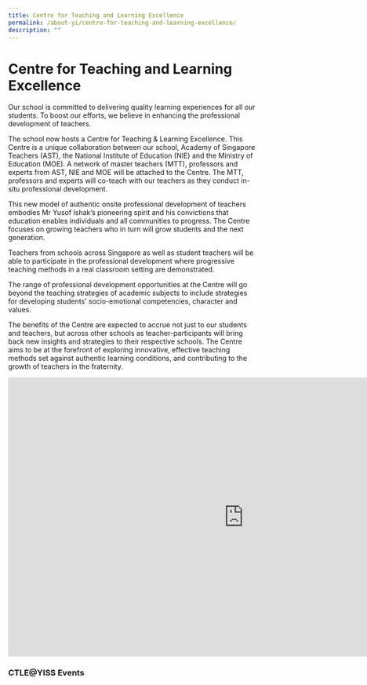 ```yaml
---
title: Centre for Teaching and Learning Excellence
permalink: /about-yi/centre-for-teaching-and-learning-excellence/
description: ""
---
```

# **Centre for Teaching and Learning Excellence**

Our school is committed to delivering quality learning experiences for all our students. To boost our efforts, we believe in enhancing the professional development of teachers.

The school now hosts a Centre for Teaching &amp; Learning Excellence. This Centre is a unique collaboration between our school, Academy of Singapore Teachers (AST), the National Institute of Education (NIE) and the Ministry of Education (MOE). A network of master teachers (MTT), professors and experts from AST, NIE and MOE will be attached to the Centre. The MTT, professors and experts will co-teach with our teachers as they conduct in-situ professional development.

This new model of authentic onsite professional development of teachers embodies Mr Yusof Ishak’s pioneering spirit and his convictions that education enables individuals and all communities to progress. The Centre focuses on growing teachers who in turn will grow students and the next generation.

Teachers from schools across Singapore as well as student teachers will be able to participate in the professional development where progressive teaching methods in a real classroom setting are demonstrated.

The range of professional development opportunities at the Centre will go beyond the teaching strategies of academic subjects to include strategies for developing students’ socio-emotional competencies, character and values.

The benefits of the Centre are expected to accrue not just to our students and teachers, but across other schools as teacher-participants will bring back new insights and strategies to their respective schools. The Centre aims to be at the forefront of exploring innovative, effective teaching methods set against authentic learning conditions, and contributing to the growth of teachers in the fraternity.

<iframe allowfullscreen="true" height="569" width="960" frameborder="0" src="https://docs.google.com/presentation/d/e/2PACX-1vRkYqKxspwnzV9-KvZFpgNtjr0RYXoVQtnTTF1Ii5dknILLeLl40Ug5vtcmggQGvANwLAArvTZ9tB-J/embed?start=true&amp;loop=true&amp;delayms=10000"></iframe>




### CTLE@YISS Events


![]()